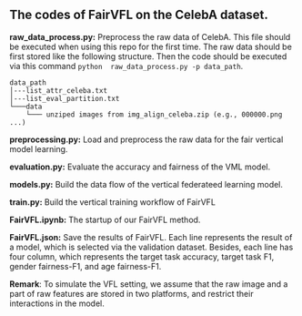 ## The codes of FairVFL on the CelebA dataset. 

**raw\_data\_process.py:** Preprocess the raw data of CelebA. This file should be executed when using this repo for the first time. The raw data should be first stored like the following structure. Then the code should be executed via this command ```python  raw_data_process.py -p data_path```. 

```
data_path
│---list_attr_celeba.txt
│---list_eval_partition.txt
└───data
	└─── unziped images from img_align_celeba.zip (e.g., 000000.png ...)

```
**preprocessing.py:** Load and preprocess the raw data for the fair vertical model learning.

**evaluation.py:** Evaluate the accuracy and fairness of the VML model.

**models.py:** Build the data flow of the vertical federateed learning model.

**train.py:** Build the vertical training workflow of FairVFL

**FairVFL.ipynb:** The startup of our FairVFL method.

**FairVFL.json:** Save the results of FairVFL. Each line represents the result of a model, which is selected via the validation dataset. Besides, each line has four column, which represents the target task accuracy, target task F1, gender fairness-F1, and age fairness-F1.



**Remark**: To simulate the VFL setting, we assume that the raw image and a part of raw features are stored in two platforms, and restrict their interactions in the model.